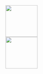 <div id="header" align="center">
  <img src="https://media.giphy.com/media/M9gbBd9nbDrOTu1Mqx/giphy.gif" width="100"/>
</div>


<div id="header" align="center">
  <img src="https://media.giphy.com/media/GeimqsH0TLDt4tScGw/giphy.gif" width="100"/>
</div>